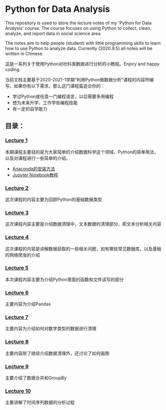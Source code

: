 # Python for Data Analysis

This repository is used to store the lecture notes of my 'Python for Data Analysis' course.
The course focuses on using Python to collect, clean, analyze, and report data in social science area.

The notes aim to help people (student) with little programming skills to learn how to use Python to analyze data.
Currently (2020.9.5) all notes will be written in Chinese.

这是一系列关于使用Python对社科类数据进行分析的小教程。Enjory and happy coding.

当前文档主要基于2020-2021-1学期“利用Python做数据分析”课程的内容所编写。如果你有以下需求，那么这门课程蛮适合你的：

- 学过Python或任意一门编程语言，以后需要多用编程
- 想为未来升学、工作学些编程技能
- 有一定的自学能力

## 目录：

### [Lecture 1](..\html_sildes\Week1_intro.html)

本期课程主要目的是为大家简单的介绍数据科学这个领域，Python的简单用法，以及对课程进行一些简单的介绍。
- [Anaconda的安装方法](..\help_docs\Anaconda_installsetup.html)
- [Jupyter Notebook教程](..\help_docs\Jnb_tutorial.html)

### [Lecture 2](..\html_sildes\Week2_python_variables.html)

这次课程的内容主要为回顾Python的基础数据类型


### [Lecture 3](..\html_sildes\Week3_text_analysis.html)

这次课程内容主要是介绍数据清理中，文本数据的清理部分，即文本分析相关内容

### [Lecture 4](..\html_sildes\Week4_dataaccess.html)
这次课程的内容是讲解数据获取的一些相关问题，如有哪些常见数据库，以及基础的网络爬虫的介绍

### [Lecture 5](..\html_sildes\Week5_function_filerw.html)
本次课程内容主要为介绍Python里面的函数和文件读写的部分

### [Lecture 6](..\html_sildes\Week6_pandasIntro.html)

主要内容为介绍Pandas

### [Lecture 7](..\html_sildes\Week7_datacleaning.html)

主要内容为介绍如何对数字类型的数据进行清理

### [Lecture 8](..\html_sildes\Week8_datamerge_plotting.html)

主要内容除了继续介绍数据清理外，还讨论了如何画图

### [Lecture 9](..\html_sildes\Week9_plotting_groupby.html)

主要介绍了数据合并和GroupBy

### [Lecture 10](..\html_sildes\Week10_timeseries.html)

主要讲解了时间序列数据的分析过程